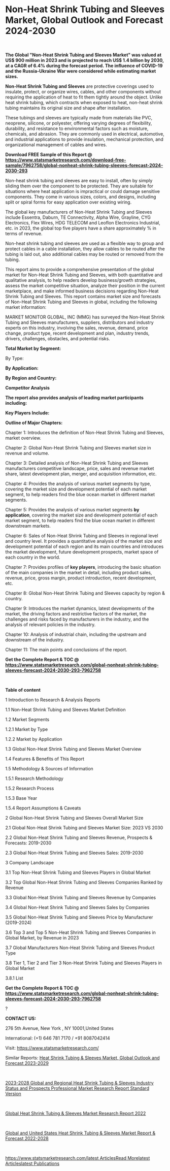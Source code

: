<h1>Non-Heat Shrink Tubing and Sleeves Market, Global Outlook and Forecast 2024-2030</h1><br/><p><strong>The Global "Non-Heat Shrink Tubing and Sleeves Market" was valued at US$ 900 million in 2023 and is projected to reach US$ 1.4 billion by 2030, at a <strong>CAGR</strong> of 6.4% during the forecast period. The influence of COVID-19 and the Russia-Ukraine War were considered while estimating market sizes.</strong></p>
 
 
 
 <p><strong>Non-Heat Shrink Tubing and Sleeves</strong> are protective coverings used to insulate, protect, or organize wires, cables, and other components without requiring the application of heat to fit them tightly around the object. Unlike heat shrink tubing, which contracts when exposed to heat, non-heat shrink tubing maintains its original size and shape after installation.</p>
 
 
 
 <p>These tubings and sleeves are typically made from materials like PVC, neoprene, silicone, or polyester, offering varying degrees of flexibility, durability, and resistance to environmental factors such as moisture, chemicals, and abrasion. They are commonly used in electrical, automotive, and industrial applications to provide insulation, mechanical protection, and organizational management of cables and wires.</p>
 
 
 
 <p><strong>Download FREE Sample of this Report @ <a href="https://www.statsmarketresearch.com/download-free-sample/7962758/global-nonheat-shrink-tubing-sleeves-forecast-2024-2030-293">https://www.statsmarketresearch.com/download-free-sample/7962758/global-nonheat-shrink-tubing-sleeves-forecast-2024-2030-293</a></strong></p>
 
 
 
 <p>Non-heat shrink tubing and sleeves are easy to install, often by simply sliding them over the component to be protected. They are suitable for situations where heat application is impractical or could damage sensitive components. They come in various sizes, colors, and designs, including split or spiral forms for easy application over existing wiring.</p>
 
 
 
 <p>The global key manufacturers of Non-Heat Shrink Tubing and Sleeves include Essentra, Daburn, TE Connectivity, Alpha Wire, Grayline, CYG Electronics, Flex Wires, HDG TELECOM and Leoflon Electronics Industrial, etc. in 2023, the global top five players have a share approximately % in terms of revenue.</p>
 
 
 
 <p>Non-heat shrink tubing and sleeves are used as a flexible way to group and protect cables in a cable installation, they allow cables to be routed after the tubing is laid out, also additional cables may be routed or removed from the tubing.</p>
 
 
 
 <p>This report aims to provide a comprehensive presentation of the global market for Non-Heat Shrink Tubing and Sleeves, with both quantitative and qualitative analysis, to help readers develop business/growth strategies, assess the market competitive situation, analyze their position in the current marketplace, and make informed business decisions regarding Non-Heat Shrink Tubing and Sleeves. This report contains market size and forecasts of Non-Heat Shrink Tubing and Sleeves in global, including the following market information:</p>
 
 
 
 <p>MARKET MONITOR GLOBAL, INC (MMG) has surveyed the Non-Heat Shrink Tubing and Sleeves manufacturers, suppliers, distributors and industry experts on this industry, involving the sales, revenue, demand, price change, product type, recent development and plan, industry trends, drivers, challenges, obstacles, and potential risks.</p>
 
 
 
 <p><strong>Total Market by Segment:</strong></p>
 
 
 
 <p>By Type:</p>
 
 
 
 <p><strong><strong>By Application</strong>:</strong></p>
 
 
 
 <p><strong>By Region and Country:</strong></p>
 
 
 
 <p><strong>Competitor Analysis</strong></p>
 
 
 
 <p><strong>The report also provides analysis of leading market participants including:</strong></p>
 
 
 
 <p><strong><strong>Key Players</strong> Include:</strong></p>
 
 
 
 <p><strong>Outline of Major Chapters:</strong></p>
 
 
 
 <p>Chapter 1: Introduces the definition of Non-Heat Shrink Tubing and Sleeves, market overview.</p>
 
 
 
 <p>Chapter 2: Global Non-Heat Shrink Tubing and Sleeves market size in revenue and volume.</p>
 
 
 
 <p>Chapter 3: Detailed analysis of Non-Heat Shrink Tubing and Sleeves manufacturers competitive landscape, price, sales and revenue market share, latest development plan, merger, and acquisition information, etc.</p>
 
 
 
 <p>Chapter 4: Provides the analysis of various market segments by type, covering the market size and development potential of each market segment, to help readers find the blue ocean market in different market segments.</p>
 
 
 
 <p>Chapter 5: Provides the analysis of various market segments <strong>by application</strong>, covering the market size and development potential of each market segment, to help readers find the blue ocean market in different downstream markets.</p>
 
 
 
 <p>Chapter 6: Sales of Non-Heat Shrink Tubing and Sleeves in regional level and country level. It provides a quantitative analysis of the market size and development potential of each region and its main countries and introduces the market development, future development prospects, market space of each country in the world.</p>
 
 
 
 <p>Chapter 7: Provides profiles of <strong>key players</strong>, introducing the basic situation of the main companies in the market in detail, including product sales, revenue, price, gross margin, product introduction, recent development, etc.</p>
 
 
 
 <p>Chapter 8: Global Non-Heat Shrink Tubing and Sleeves capacity by region & country.</p>
 
 
 
 <p>Chapter 9: Introduces the market dynamics, latest developments of the market, the driving factors and restrictive factors of the market, the challenges and risks faced by manufacturers in the industry, and the analysis of relevant policies in the industry.</p>
 
 
 
 <p>Chapter 10: Analysis of industrial chain, including the upstream and downstream of the industry.</p>
 
 
 
 <p>Chapter 11: The main points and conclusions of the report.</p>
 
 
 
 <div><b>Get the Complete Report & TOC @ <a href="https://www.statsmarketresearch.com/global-nonheat-shrink-tubing-sleeves-forecast-2024-2030-293-7962758">https://www.statsmarketresearch.com/global-nonheat-shrink-tubing-sleeves-forecast-2024-2030-293-7962758</a></b></div>
 
 
 
 <p><br />
 
 <b>Table of content</b></p>
 
 
 
 <p>1 Introduction to Research & Analysis Reports<br />
 
 1.1 Non-Heat Shrink Tubing and Sleeves Market Definition<br />
 
 1.2 Market Segments<br />
 
 1.2.1 Market by Type<br />
 
 1.2.2 Market by Application<br />
 
 1.3 Global Non-Heat Shrink Tubing and Sleeves Market Overview<br />
 
 1.4 Features & Benefits of This Report<br />
 
 1.5 Methodology & Sources of Information<br />
 
 1.5.1 Research Methodology<br />
 
 1.5.2 Research Process<br />
 
 1.5.3 Base Year<br />
 
 1.5.4 Report Assumptions & Caveats<br />
 
 2 Global Non-Heat Shrink Tubing and Sleeves Overall Market Size<br />
 
 2.1 Global Non-Heat Shrink Tubing and Sleeves Market Size: 2023 VS 2030<br />
 
 2.2 Global Non-Heat Shrink Tubing and Sleeves Revenue, Prospects & Forecasts: 2019-2030<br />
 
 2.3 Global Non-Heat Shrink Tubing and Sleeves Sales: 2019-2030<br />
 
 3 Company Landscape<br />
 
 3.1 Top Non-Heat Shrink Tubing and Sleeves Players in Global Market<br />
 
 3.2 Top Global Non-Heat Shrink Tubing and Sleeves Companies Ranked by Revenue<br />
 
 3.3 Global Non-Heat Shrink Tubing and Sleeves Revenue by Companies<br />
 
 3.4 Global Non-Heat Shrink Tubing and Sleeves Sales by Companies<br />
 
 3.5 Global Non-Heat Shrink Tubing and Sleeves Price by Manufacturer (2019-2024)<br />
 
 3.6 Top 3 and Top 5 Non-Heat Shrink Tubing and Sleeves Companies in Global Market, by Revenue in 2023<br />
 
 3.7 Global Manufacturers Non-Heat Shrink Tubing and Sleeves Product Type<br />
 
 3.8 Tier 1, Tier 2 and Tier 3 Non-Heat Shrink Tubing and Sleeves Players in Global Market<br />
 
 3.8.1 List</p>
 
 
 
 <div><b>Get the Complete Report & TOC @ <a href="https://www.statsmarketresearch.com/global-nonheat-shrink-tubing-sleeves-forecast-2024-2030-293-7962758">https://www.statsmarketresearch.com/global-nonheat-shrink-tubing-sleeves-forecast-2024-2030-293-7962758</a></b></div>
 
 
 
 <p>? </p>
 
 
 
 <p><b>CONTACT US:</b><br />
 
 276 5th Avenue, New York , NY 10001,United States<br />
 
 International: (+1) 646 781 7170 / +91 8087042414<br />
 
 Visit: <a href="https://www.statsmarketresearch.com/">https://www.statsmarketresearch.com/</a><br />
 
 Similar Reports: <a href="https://www.statsmarketresearch.com/global-nonheat-shrink-tubing-sleeves-forecast-2024-2030-293-7962758">Heat Shrink Tubing & Sleeves Market, Global Outlook and Forecast 2023-2029</a><br />
 
 <br />
 
 <a href="https://www.statsmarketresearch.com/global-nonheat-shrink-tubing-sleeves-forecast-2024-2030-293-7962758">2023-2028 Global and Regional Heat Shrink Tubing & Sleeves Industry Status and Prospects Professional Market Research Report Standard Version</a><br />
 
 <br />
 
 <a href="https://www.statsmarketresearch.com/global-nonheat-shrink-tubing-sleeves-forecast-2024-2030-293-7962758">Global Heat Shrink Tubing & Sleeves Market Research Report 2022</a><br />
 
 <br />
 
 <a href="https://www.statsmarketresearch.com/global-nonheat-shrink-tubing-sleeves-forecast-2024-2030-293-7962758">Global and United States Heat Shrink Tubing & Sleeves Market Report & Forecast 2022-2028</a><br />
 
 <br />
 
 <a href="https://gyeongbokgung.com">https://www.statsmarketresearch.com/</a><a href="https://hallyeomaritime.com">latest Articles</a><a href="https://jingwansa.com">Read More</a><a href="https://nguoiviet.jp/">latest Articles</a><a href="https://www.intelmarketresearch.com/">latest Publications</a></p>